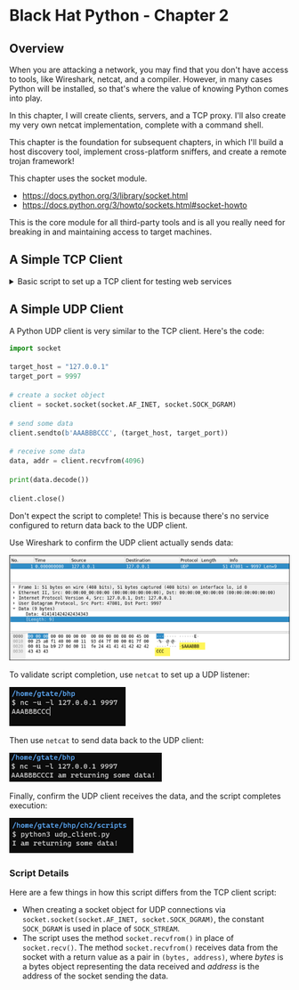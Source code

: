 # Black Hat Python - Chapter 2

## Overview
When you are attacking a network, you may find that you don't have access to tools, like Wireshark, netcat, and a compiler.  However, in many cases Python will be installed, so that's where the value of knowing Python comes into play.

In this chapter, I will create clients, servers, and a TCP proxy.  I'll also create my very own netcat implementation, complete with a command shell.

This chapter is the foundation for subsequent chapters, in which I'll build a host discovery tool, implement cross-platform sniffers, and create a remote trojan framework!

This chapter uses the socket module.
- https://docs.python.org/3/library/socket.html
- https://docs.python.org/3/howto/sockets.html#socket-howto

This is the core module for all third-party tools and is all you really need for breaking in and maintaining access to target machines.

## A Simple TCP Client
<details>
  <summary>Basic script to set up a TCP client for testing web services</summary>

The ability to quickly create a TCP client comes in handy because many times you may not have access to tools or even the Internet.

The script [**tcp_client.py**](scripts/tcp_client.py) is an example of how to use the [socket](https://docs.python.org/3/library/socket.html) module to send and receive data from a host using a TCP connection.

There are a couple of assumptions this script makes:
1. The connection will always succeed
2. The server expects us to send some data first (some servers expect to send data to you first)
3. The server will always return data to us in a timely fashion

Here's the code:

```python
# This script creates a quick TCP client

import socket

target_host = 'www.google.com'
target_port = 80

# create socket object
client = socket.socket(socket.AF_INET, socket.SOCK_STREAM)

# connect the client
client.connect((target_host, target_port))

# send some data
client.send(b"GET / HTTP/1.1\r\nHost: google.com\r\n\r\n")

# receive some data
response = client.recv(4096)

print(response.decode())
client.close()
```

Here is an example of the output:

![](img/tcp_clientresults.png)

### Script Details 
1. When initializing a socket object, you specify two required parameters, the socket family and the socket type. Both of these parameters are defined by constants, `AF_INET` and `SOCK_STREAM`. The constant `AF_INET` indicates the TCP client will use IPv4, and the constant `SOCK_STREAM` indicates the client will use a TCP connection.  
[![](img/socketclassdefinition.png)](https://docs.python.org/3/library/socket.html#functions)

2. When calling the `Connect()` method on a socket object, you specify a tuple in the form of `(address, port)`, as in `socket.connect((address, port))`.
[![](img/socketconnect.png)](https://docs.python.org/3/library/socket.html#socket-objects)
![](img/socketconnecttuple.png)

3. When sending data, you use the method `socket.send()`.
![](img/socketsend.png)
In this example, the script sends the following data: `client.send(b"GET / HTTP/1.1\r\nHost: google.com\r\n\r\n")`. The data is a basic HTTP request as defined in [RFC 9112](https://www.rfc-editor.org/rfc/rfc9112.html), where `\r\n` is a CRLF (carriage return + line feed).  

4. When receiving data, you use the method `socket.recv()`. The value supplied, 4096, is typical for the use case. The return value is a bytes object.  
![](img/socketrecv.png)

5. To view the HTTP response, you convert the bytes object using the `decode()` method, see [here](https://docs.python.org/3/library/stdtypes.html#bytes.decode).

6. The final step is to mark the socket as closed using the `close()` method. 
![](img/socketclose.png)

</details>

## A Simple UDP Client
A Python UDP client is very similar to the TCP client. Here's the code:

```python
import socket

target_host = "127.0.0.1"
target_port = 9997

# create a socket object
client = socket.socket(socket.AF_INET, socket.SOCK_DGRAM)

# send some data
client.sendto(b'AAABBBCCC', (target_host, target_port))

# receive some data
data, addr = client.recvfrom(4096)

print(data.decode())

client.close()
```

Don't expect the script to complete! This is because there's no service configured to return data back to the UDP client. 

Use Wireshark to confirm the UDP client actually sends data:

![](img/wireshark-1.png)

To validate script completion, use `netcat` to set up a UDP listener:

![](img/netcat-1.png)

Then use `netcat` to send data back to the UDP client:

![](img/netcat-2.png)

Finally, confirm the UDP client receives the data, and the script completes execution:

![](img/udpreceive.png)

### Script Details
Here are a few things in how this script differs from the TCP client script:
- When creating a socket object for UDP connections via `socket.socket(socket.AF_INET, socket.SOCK_DGRAM)`, the constant `SOCK_DGRAM` is used in place of `SOCK_STREAM`.
- The script uses the method `socket.recvfrom()` in place of `socket.recv()`. The method `socket.recvfrom()` receives data from the socket with a return value as a pair in `(bytes, address)`, where *bytes* is a bytes object representing the data received and *address* is the address of the socket sending the data.
